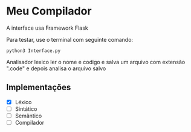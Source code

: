 # Meu Compilador
A interface usa Framework Flask

Para testar, use o terminal com seguinte comando:
```
python3 Interface.py 
```
Analisador lexico ler o nome e codigo e salva um arquivo com extensão ".code" e depois analisa o arquivo salvo

 ## Implementações
  - [x] Léxico
  - [ ] Sintático
  - [ ] Semântico
  - [ ] Compilador
